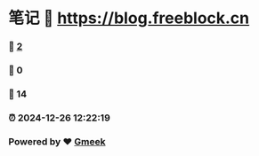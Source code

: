 # 笔记 :link: https://blog.freeblock.cn 
### :page_facing_up: [2](https://blog.freeblock.cn/tag.html) 
### :speech_balloon: 0 
### :hibiscus: 14 
### :alarm_clock: 2024-12-26 12:22:19 
### Powered by :heart: [Gmeek](https://github.com/Meekdai/Gmeek)

